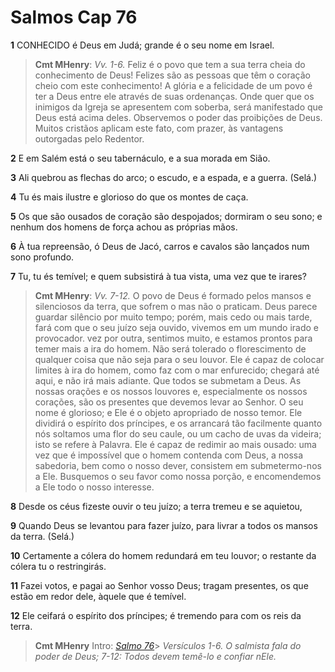 # Salmos Cap 76

**1** 	CONHECIDO é Deus em Judá; grande é o seu nome em Israel.

> **Cmt MHenry**: *Vv. 1-6.* Feliz é o povo que tem a sua terra cheia do conhecimento de Deus! Felizes são as pessoas que têm o coração cheio com este conhecimento! A glória e a felicidade de um povo é ter a Deus entre ele através de suas ordenanças. Onde quer que os inimigos da Igreja se apresentem com soberba, será manifestado que Deus está acima deles. Observemos o poder das proibições de Deus. Muitos cristãos aplicam este fato, com prazer, às vantagens outorgadas pelo Redentor.

**2** 	E em Salém está o seu tabernáculo, e a sua morada em Sião.

**3** 	Ali quebrou as flechas do arco; o escudo, e a espada, e a guerra. (Selá.)

**4** 	Tu és mais ilustre e glorioso do que os montes de caça.

**5** 	Os que são ousados de coração são despojados; dormiram o seu sono; e nenhum dos homens de força achou as próprias mãos.

**6** 	À tua repreensão, ó Deus de Jacó, carros e cavalos são lançados num sono profundo.

**7** 	Tu, tu és temível; e quem subsistirá à tua vista, uma vez que te irares?

> **Cmt MHenry**: *Vv. 7-12.* O povo de Deus é formado pelos mansos e silenciosos da terra, que sofrem o mas não o praticam. Deus parece guardar silêncio por muito tempo; porém, mais cedo ou mais tarde, fará com que o seu juízo seja ouvido, vivemos em um mundo irado e provocador. vez por outra, sentimos muito, e estamos prontos para temer mais a ira do homem. Não será tolerado o florescimento de qualquer coisa que não seja para o seu louvor. Ele é capaz de colocar limites à ira do homem, como faz com o mar enfurecido; chegará até aqui, e não irá mais adiante. Que todos se submetam a Deus. As nossas orações e os nossos louvores e, especialmente os nossos corações, são os presentes que devemos levar ao Senhor. O seu nome é glorioso; e Ele é o objeto apropriado de nosso temor. Ele dividirá o espírito dos príncipes, e os arrancará tão facilmente quanto nós soltamos uma flor do seu caule, ou um cacho de uvas da videira; isto se refere à Palavra. Ele é capaz de redimir ao mais ousado: uma vez que é impossível que o homem contenda com Deus, a nossa sabedoria, bem como o nosso dever, consistem em submetermo-nos a Ele. Busquemos o seu favor como nossa porção, e encomendemos a Ele todo o nosso interesse.

**8** 	Desde os céus fizeste ouvir o teu juízo; a terra tremeu e se aquietou,

**9** 	Quando Deus se levantou para fazer juízo, para livrar a todos os mansos da terra. (Selá.)

**10** 	Certamente a cólera do homem redundará em teu louvor; o restante da cólera tu o restringirás.

**11** 	Fazei votos, e pagai ao Senhor vosso Deus; tragam presentes, os que estão em redor dele, àquele que é temível.

**12** 	Ele ceifará o espírito dos príncipes; é tremendo para com os reis da terra.


> **Cmt MHenry** Intro: *[Salmo 76](../19A-Sl/76.md#0)*> *Versículos 1-6. O salmista fala do poder de Deus; 7-12: Todos devem temê-lo e confiar nEle.*